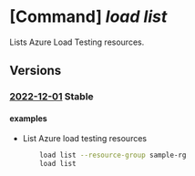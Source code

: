 # [Command] _load list_

Lists Azure Load Testing resources.

## Versions

### [2022-12-01](/Resources/mgmt-plane/L3N1YnNjcmlwdGlvbnMve30vcHJvdmlkZXJzL21pY3Jvc29mdC5sb2FkdGVzdHNlcnZpY2UvbG9hZHRlc3Rz/2022-12-01.xml) **Stable**

<!-- mgmt-plane /subscriptions/{}/providers/microsoft.loadtestservice/loadtests 2022-12-01 -->
<!-- mgmt-plane /subscriptions/{}/resourcegroups/{}/providers/microsoft.loadtestservice/loadtests 2022-12-01 -->

#### examples

- List Azure load testing resources
    ```bash
        load list --resource-group sample-rg
        load list
    ```
